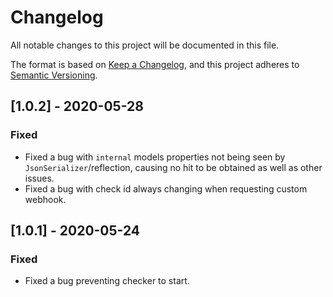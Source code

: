 # Changelog

All notable changes to this project will be documented in this file.

The format is based on [Keep a Changelog](https://keepachangelog.com/en/1.0.0/),
and this project adheres to [Semantic Versioning](https://semver.org/spec/v2.0.0.html).

## [1.0.2] - 2020-05-28

### Fixed

- Fixed a bug with `internal` models properties not being seen by `JsonSerializer`/reflection, causing no hit to be obtained as well as other issues.
- Fixed a bug with check id always changing when requesting custom webhook.

## [1.0.1] - 2020-05-24

### Fixed

- Fixed a bug preventing checker to start.